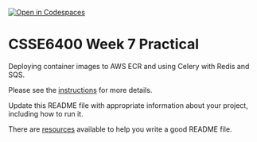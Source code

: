 [![Open in Codespaces](https://classroom.github.com/assets/launch-codespace-7f7980b617ed060a017424585567c406b6ee15c891e84e1186181d67ecf80aa0.svg)](https://classroom.github.com/open-in-codespaces?assignment_repo_id=11116533)
# CSSE6400 Week 7 Practical

Deploying container images to AWS ECR and using Celery with Redis and SQS.

Please see the [instructions](https://csse6400.uqcloud.net/practicals/week07) for more details.

Update this README file with appropriate information about your project,
including how to run it.

There are [resources](https://www.makeareadme.com) available to help you write a good README file.


